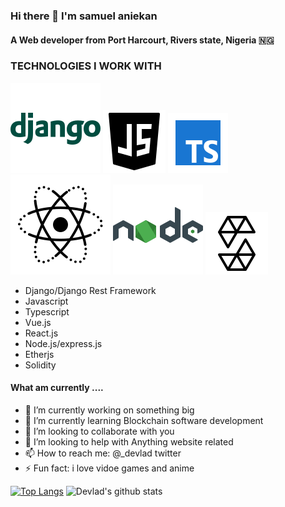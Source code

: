 ### Hi there 👋 I'm samuel aniekan  


#### A Web developer from Port Harcourt, Rivers state, Nigeria 🇳🇬 


<!--
**devla-d/devla-d** is a ✨ _special_ ✨ repository because its `README.md` (this file) appears on your GitHub profile.

Here are some ideas to get you started:

- 🔭 I’m currently working on ...
- 🌱 I’m currently learning ...
- 👯 I’m looking to collaborate on ...
- 🤔 I’m looking for help with ...
- 💬 Ask me about ...
- 📫 How to reach me: ...
- 😄 Pronouns: ...
- ⚡ Fun fact: ...
-->


### TECHNOLOGIES I WORK WITH
 ![django](https://github.com/devla-d/devla-d/blob/main/images/icons8-django-144.png)
 ![Javascript 🚀](https://github.com/devla-d/devla-d/blob/main/images/icons8-javascript-logo.png)
 ![Typescript 🚀](https://github.com/devla-d/devla-d/blob/main/images/typescript.png)
 ![React.js 🚀](https://github.com/devla-d/devla-d/blob/main/images/react.png)
 ![Node.js](https://github.com/devla-d/devla-d/blob/main/images/nodejs.png)
![ Solidity 🥇](https://github.com/devla-d/devla-d/blob/main/images/solidity.png)


- Django/Django Rest Framework
- Javascript 
- Typescript 
- Vue.js 
- React.js 
- Node.js/express.js 
- Etherjs 
- Solidity 



#### What am currently .... 

- 🔭 I’m currently working on something big
- 🌱 I’m currently learning Blockchain software development
- 👯 I’m looking to collaborate with you
- 🤔 I’m looking to help with Anything website related
- 📫 How to reach me: @_devlad twitter
- ⚡ Fun fact: i love  vidoe games and anime 



[![Top Langs](https://github-readme-stats.vercel.app/api/top-langs/?username=devla-d&layout=compact&langs_count=12&hide=html)](https://github.com/alabo-excel/github-readme-stats)
![Devlad's github stats](https://github-readme-stats.vercel.app/api?username=devla-d&show_icons=true)



